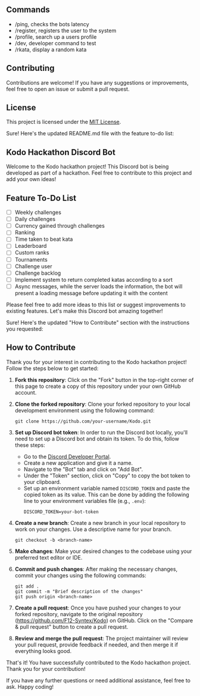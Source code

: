 ## Commands
- /ping, checks the bots latency
- /register, registers the user to the system
- /profile, search up a users profile
- /dev, developer command to test
- /rkata, display a random kata
## Contributing
Contributions are welcome! If you have any suggestions or improvements, feel free to open an issue or submit a pull request.

## License
This project is licensed under the [MIT License](LICENSE).

Sure! Here's the updated README.md file with the feature to-do list:

## Kodo Hackathon Discord Bot

Welcome to the Kodo hackathon project! This Discord bot is being developed as part of a hackathon. Feel free to contribute to this project and add your own ideas!

## Feature To-Do List

- [ ] Weekly challenges
- [ ] Daily challenges
- [ ] Currency gained through challenges
- [ ] Ranking
- [ ] Time taken to beat kata
- [ ] Leaderboard
- [ ] Custom ranks
- [ ] Tournaments
- [ ] Challenge user
- [ ] Challenge backlog
- [ ] Implement system to return completed katas according to a sort
- [ ] Async messages, while the server loads the information, the bot will present a loading message before updating it with the content

Please feel free to add more ideas to this list or suggest improvements to existing features. Let's make this Discord bot amazing together!

Sure! Here's the updated "How to Contribute" section with the instructions you requested:

## How to Contribute
Thank you for your interest in contributing to the Kodo hackathon project! Follow the steps below to get started:

1. **Fork this repository**: Click on the "Fork" button in the top-right corner of this page to create a copy of this repository under your own GitHub account.

2. **Clone the forked repository**: Clone your forked repository to your local development environment using the following command:
   ```
   git clone https://github.com/your-username/Kodo.git
   ```

3. **Set up Discord bot token**: In order to run the Discord bot locally, you'll need to set up a Discord bot and obtain its token. To do this, follow these steps:
   - Go to the [Discord Developer Portal](https://discord.com/developers/applications).
   - Create a new application and give it a name.
   - Navigate to the "Bot" tab and click on "Add Bot".
   - Under the "Token" section, click on "Copy" to copy the bot token to your clipboard.
   - Set up an environment variable named `DISCORD_TOKEN` and paste the copied token as its value. This can be done by adding the following line to your environment variables file (e.g., `.env`):
     ```
     DISCORD_TOKEN=your-bot-token
     ```

4. **Create a new branch**: Create a new branch in your local repository to work on your changes. Use a descriptive name for your branch.
   ```
   git checkout -b <branch-name>
   ```

5. **Make changes**: Make your desired changes to the codebase using your preferred text editor or IDE.

6. **Commit and push changes**: After making the necessary changes, commit your changes using the following commands:
   ```
   git add .
   git commit -m "Brief description of the changes"
   git push origin <branch-name>
   ```

7. **Create a pull request**: Once you have pushed your changes to your forked repository, navigate to the original repository (https://github.com/F12-Syntex/Kodo) on GitHub. Click on the "Compare & pull request" button to create a pull request.

8. **Review and merge the pull request**: The project maintainer will review your pull request, provide feedback if needed, and then merge it if everything looks good.

That's it! You have successfully contributed to the Kodo hackathon project. Thank you for your contribution!

If you have any further questions or need additional assistance, feel free to ask. Happy coding!